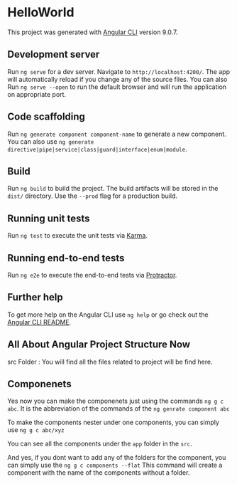 # HelloWorld

This project was generated with [Angular CLI](https://github.com/angular/angular-cli) version 9.0.7.

## Development server

Run `ng serve` for a dev server. Navigate to `http://localhost:4200/`. The app will automatically reload if you change any of the source files.
You can also Run `ng serve --open` to run the default browser and will run the application on appropriate port.


## Code scaffolding

Run `ng generate component component-name` to generate a new component. You can also use `ng generate directive|pipe|service|class|guard|interface|enum|module`.

## Build

Run `ng build` to build the project. The build artifacts will be stored in the `dist/` directory. Use the `--prod` flag for a production build.

## Running unit tests

Run `ng test` to execute the unit tests via [Karma](https://karma-runner.github.io).

## Running end-to-end tests

Run `ng e2e` to execute the end-to-end tests via [Protractor](http://www.protractortest.org/).

## Further help

To get more help on the Angular CLI use `ng help` or go check out the [Angular CLI README](https://github.com/angular/angular-cli/blob/master/README.md).


## All About Angular Project Structure Now
src Folder : You will find all the files related to project will be find here.

## Componenets
Yes now you can make the componenets just using the commands `ng g c abc`. 
It is the abbreviation of the commands of the `ng genrate component abc`

To make the components nester under one components, you can simply use `ng g c abc/xyz`

You can see all the components under the `app` folder in the `src`.

And yes, if you dont want to add any of the folders for the component, you can simply use the `ng g c components --flat`
This command will create a component with the name of the components without a folder.